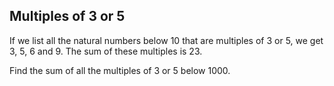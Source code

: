 <h2>Multiples of 3 or 5</h2>
<p>
If we list all the natural numbers below 10 that are multiples of 3 or 5, 
we get 3, 5, 6 and 9. The sum of these multiples is 23.
</p>
<p>
Find the sum of all the multiples of 3 or 5 below 1000.
</p>

